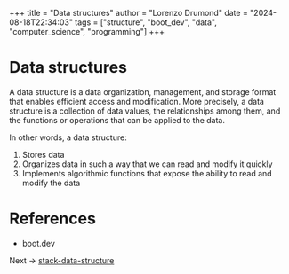 +++
title = "Data structures"
author = "Lorenzo Drumond"
date = "2024-08-18T22:34:03"
tags = ["structure",  "boot_dev",  "data",  "computer_science",  "programming"]
+++


# Data structures

A data structure is a data organization, management, and storage format that
enables efficient access and modification. More precisely, a data structure is
a collection of data values, the relationships among them, and the functions or
operations that can be applied to the data.

In other words, a data structure:

1. Stores data
2. Organizes data in such a way that we can read and modify it quickly
3. Implements algorithmic functions that expose the ability to read and modify the data


# References

- boot.dev

Next -> [stack-data-structure](/wiki/stack-data-structure/)
